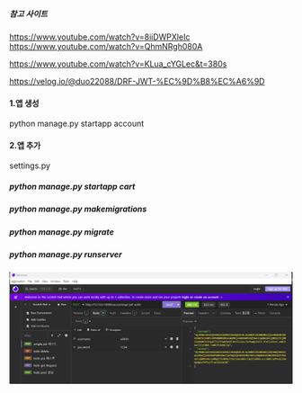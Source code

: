 ##### 참고 사이트

https://www.youtube.com/watch?v=8iiDWPXleIc
https://www.youtube.com/watch?v=QhmNRgh080A

https://www.youtube.com/watch?v=KLua_cYGLec&t=380s

https://velog.io/@duo22088/DRF-JWT-%EC%9D%B8%EC%A6%9D

#### 1.앱 생성

python manage.py startapp account

#### 2.앱 추가

settings.py

##### python manage.py startapp cart

##### python manage.py makemigrations

##### python manage.py migrate

##### python manage.py runserver

![alt text](image-1.png)
